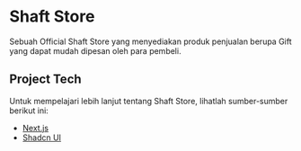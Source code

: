 # Shaft Store

Sebuah Official Shaft Store yang menyediakan produk penjualan berupa Gift yang dapat mudah dipesan oleh para pembeli.

## Project Tech

Untuk mempelajari lebih lanjut tentang Shaft Store, lihatlah sumber-sumber berikut ini:

- [Next.js](https://nextjs.org/docs)
- [Shadcn UI](https://ui.shadcn.com/)
